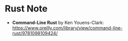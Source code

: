 # Rust Note

- **Command-Line Rust** by Ken Youens-Clark: https://www.oreilly.com/library/view/command-line-rust/9781098109424/ 
